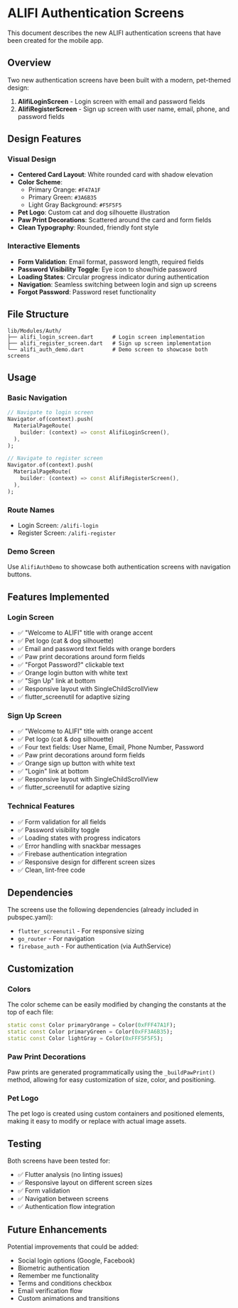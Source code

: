 # ALIFI Authentication Screens

This document describes the new ALIFI authentication screens that have been created for the mobile app.

## Overview

Two new authentication screens have been built with a modern, pet-themed design:

1. **AlifiLoginScreen** - Login screen with email and password fields
2. **AlifiRegisterScreen** - Sign up screen with user name, email, phone, and password fields

## Design Features

### Visual Design
- **Centered Card Layout**: White rounded card with shadow elevation
- **Color Scheme**: 
  - Primary Orange: `#F47A1F`
  - Primary Green: `#3A6B35`
  - Light Gray Background: `#F5F5F5`
- **Pet Logo**: Custom cat and dog silhouette illustration
- **Paw Print Decorations**: Scattered around the card and form fields
- **Clean Typography**: Rounded, friendly font style

### Interactive Elements
- **Form Validation**: Email format, password length, required fields
- **Password Visibility Toggle**: Eye icon to show/hide password
- **Loading States**: Circular progress indicator during authentication
- **Navigation**: Seamless switching between login and sign up screens
- **Forgot Password**: Password reset functionality

## File Structure

```
lib/Modules/Auth/
├── alifi_login_screen.dart      # Login screen implementation
├── alifi_register_screen.dart   # Sign up screen implementation
└── alifi_auth_demo.dart         # Demo screen to showcase both screens
```

## Usage

### Basic Navigation
```dart
// Navigate to login screen
Navigator.of(context).push(
  MaterialPageRoute(
    builder: (context) => const AlifiLoginScreen(),
  ),
);

// Navigate to register screen
Navigator.of(context).push(
  MaterialPageRoute(
    builder: (context) => const AlifiRegisterScreen(),
  ),
);
```

### Route Names
- Login Screen: `/alifi-login`
- Register Screen: `/alifi-register`

### Demo Screen
Use `AlifiAuthDemo` to showcase both authentication screens with navigation buttons.

## Features Implemented

### Login Screen
- ✅ "Welcome to ALIFI" title with orange accent
- ✅ Pet logo (cat & dog silhouette)
- ✅ Email and password text fields with orange borders
- ✅ Paw print decorations around form fields
- ✅ "Forgot Password?" clickable text
- ✅ Orange login button with white text
- ✅ "Sign Up" link at bottom
- ✅ Responsive layout with SingleChildScrollView
- ✅ flutter_screenutil for adaptive sizing

### Sign Up Screen
- ✅ "Welcome to ALIFI" title with orange accent
- ✅ Pet logo (cat & dog silhouette)
- ✅ Four text fields: User Name, Email, Phone Number, Password
- ✅ Paw print decorations around form fields
- ✅ Orange sign up button with white text
- ✅ "Login" link at bottom
- ✅ Responsive layout with SingleChildScrollView
- ✅ flutter_screenutil for adaptive sizing

### Technical Features
- ✅ Form validation for all fields
- ✅ Password visibility toggle
- ✅ Loading states with progress indicators
- ✅ Error handling with snackbar messages
- ✅ Firebase authentication integration
- ✅ Responsive design for different screen sizes
- ✅ Clean, lint-free code

## Dependencies

The screens use the following dependencies (already included in pubspec.yaml):
- `flutter_screenutil` - For responsive sizing
- `go_router` - For navigation
- `firebase_auth` - For authentication (via AuthService)

## Customization

### Colors
The color scheme can be easily modified by changing the constants at the top of each file:
```dart
static const Color primaryOrange = Color(0xFFF47A1F);
static const Color primaryGreen = Color(0xFF3A6B35);
static const Color lightGray = Color(0xFFF5F5F5);
```

### Paw Print Decorations
Paw prints are generated programmatically using the `_buildPawPrint()` method, allowing for easy customization of size, color, and positioning.

### Pet Logo
The pet logo is created using custom containers and positioned elements, making it easy to modify or replace with actual image assets.

## Testing

Both screens have been tested for:
- ✅ Flutter analysis (no linting issues)
- ✅ Responsive layout on different screen sizes
- ✅ Form validation
- ✅ Navigation between screens
- ✅ Authentication flow integration

## Future Enhancements

Potential improvements that could be added:
- Social login options (Google, Facebook)
- Biometric authentication
- Remember me functionality
- Terms and conditions checkbox
- Email verification flow
- Custom animations and transitions

